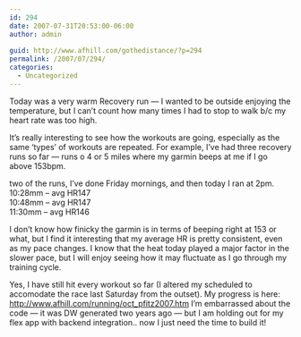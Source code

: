 ```yaml
---
id: 294
date: 2007-07-31T20:53:00-06:00
author: admin
  
guid: http://www.afhill.com/gothedistance/?p=294
permalink: /2007/07/294/
categories:
  - Uncategorized
---
```

Today was a very warm Recovery run &#8212; I wanted to be outside enjoying the temperature, but I can&#8217;t count how many times I had to stop to walk b/c my heart rate was too high. 

It&#8217;s really interesting to see how the workouts are going, especially as the same &#8216;types&#8217; of workouts are repeated. For example, I&#8217;ve had three recovery runs so far &#8212; runs o 4 or 5 miles where my garmin beeps at me if I go above 153bpm. 

two of the runs, I&#8217;ve done Friday mornings, and then today I ran at 2pm.  
10:28mm &#8211; avg HR147  
10:48mm &#8211; avg HR147  
11:30mm &#8211; avg HR146

I don&#8217;t know how finicky the garmin is in terms of beeping right at 153 or what, but I find it interesting that my average HR is pretty consistent, even as my pace changes. I know that the heat today played a major factor in the slower pace, but I will enjoy seeing how it may fluctuate as I go through my training cycle.

Yes, I have still hit every workout so far (I altered my scheduled to accomodate the race last Saturday from the outset). My progress is here: http://www.afhill.com/running/oct_pfitz2007.htm I&#8217;m embarrassed about the code &#8212; it was DW generated two years ago &#8212; but I am holding out for my flex app with backend integration.. now I just need the time to build it!